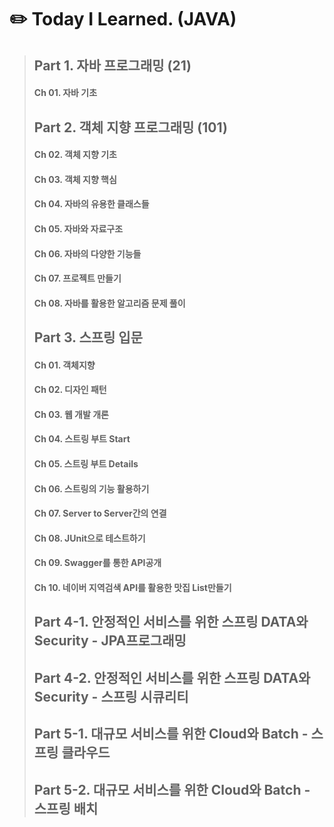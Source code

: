 # ✏️ Today I Learned. (JAVA)
>## Part 1. 자바 프로그래밍 (21)
>#### Ch 01. 자바 기초
>## Part 2. 객체 지향 프로그래밍 (101)
>#### Ch 02. 객체 지향 기초
>#### Ch 03. 객체 지향 핵심
>#### Ch 04. 자바의 유용한 클래스들
>#### Ch 05. 자바와 자료구조
>#### Ch 06. 자바의 다양한 기능들
>#### Ch 07. 프로젝트 만들기
>#### Ch 08. 자바를 활용한 알고리즘 문제 풀이
>## Part 3. 스프링 입문
>#### Ch 01. 객체지향
>#### Ch 02. 디자인 패턴
>#### Ch 03. 웹 개발 개론
>#### Ch 04. 스트링 부트 Start
>#### Ch 05. 스트링 부트 Details
>#### Ch 06. 스트링의 기능 활용하기
>#### Ch 07. Server to Server간의 연결
>#### Ch 08. JUnit으로 테스트하기
>#### Ch 09. Swagger를 통한 API공개
>#### Ch 10. 네이버 지역검색 API를 활용한 맛집 List만들기
>## Part 4-1. 안정적인 서비스를 위한 스프링 DATA와 Security - JPA프로그래밍
>## Part 4-2. 안정적인 서비스를 위한 스프링 DATA와 Security - 스프링 시큐리티
>## Part 5-1. 대규모 서비스를 위한 Cloud와 Batch - 스프링 클라우드
>## Part 5-2. 대규모 서비스를 위한 Cloud와 Batch - 스프링 배치
